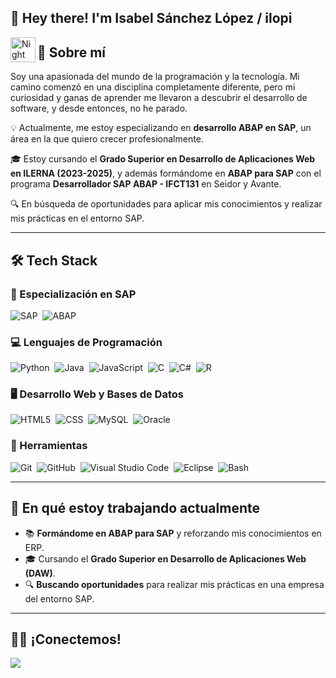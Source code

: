 <h2>👋 Hey there! I'm Isabel Sánchez López / ilopi</h2>

<img alt="Night Coding" src="./assets/Hand%20Wave.gif" width='40' align="left"/>

## 🚀 Sobre mí  
Soy una apasionada del mundo de la programación y la tecnología. Mi camino comenzó en una disciplina completamente diferente, pero mi curiosidad y ganas de aprender me llevaron a descubrir el desarrollo de software, y desde entonces, no he parado.  

💡 Actualmente, me estoy especializando en **desarrollo ABAP en SAP**, un área en la que quiero crecer profesionalmente.  

🎓 Estoy cursando el **Grado Superior en Desarrollo de Aplicaciones Web en ILERNA (2023-2025)**, y además formándome en **ABAP para SAP** con el programa **Desarrollador SAP ABAP - IFCT131** en Seidor y Avante.  

🔍 En búsqueda de oportunidades para aplicar mis conocimientos y realizar mis prácticas en el entorno SAP.  

---

## 🛠️ Tech Stack  

### 🌟 Especialización en SAP  
![SAP](https://img.shields.io/badge/SAP-0FAAFF?style=for-the-badge&logo=sap&logoColor=white)&nbsp;
![ABAP](https://img.shields.io/badge/ABAP-0012F5?style=for-the-badge&logo=sap&logoColor=white)&nbsp;

### 💻 Lenguajes de Programación  
![Python](https://img.shields.io/badge/Python-3776AB?style=for-the-badge&logo=python&logoColor=white)&nbsp;
![Java](https://img.shields.io/badge/Java-ED8B00?style=for-the-badge&logo=openjdk&logoColor=white)&nbsp;
![JavaScript](https://img.shields.io/badge/JavaScript-F7DF1E?style=for-the-badge&logo=javascript&logoColor=black)&nbsp;
![C](https://img.shields.io/badge/C-00599C?style=for-the-badge&logo=c&logoColor=white)&nbsp;
![C#](https://img.shields.io/badge/C%23-239120?style=for-the-badge&logo=c-sharp&logoColor=white)&nbsp;
![R](https://img.shields.io/badge/R-276DC3.svg?style=for-the-badge&logo=R&logoColor=white)&nbsp;

### 🖥️ Desarrollo Web y Bases de Datos  
![HTML5](https://img.shields.io/badge/HTML5-E34F26.svg?style=for-the-badge&logo=HTML5&logoColor=white)&nbsp;
![CSS](https://img.shields.io/badge/CSS-239120?&style=for-the-badge&logo=css3&logoColor=white)&nbsp;
![MySQL](https://img.shields.io/badge/MySQL-4479A1.svg?style=for-the-badge&logo=MySQL&logoColor=white)&nbsp;
![Oracle](https://img.shields.io/badge/Oracle-F80000.svg?style=for-the-badge&logo=Oracle&logoColor=white)&nbsp;

### 🔧 Herramientas  
![Git](https://img.shields.io/badge/Git-F05032.svg?style=for-the-badge&logo=Git&logoColor=white)&nbsp;
![GitHub](https://img.shields.io/badge/GitHub-100000?style=for-the-badge&logo=github&logoColor=white)&nbsp;
![Visual Studio Code](https://img.shields.io/badge/Visual_Studio_Code-0078D4?style=for-the-badge&logo=visual%20studio%20code&logoColor=white)&nbsp;
![Eclipse](https://img.shields.io/badge/Eclipse-2C2255?style=for-the-badge&logo=eclipse&logoColor=white)&nbsp;
![Bash](https://img.shields.io/badge/GNU%20Bash-4EAA25.svg?style=for-the-badge&logo=GNU-Bash&logoColor=white)&nbsp;

---

## 🌱 En qué estoy trabajando actualmente  
- 📚 **Formándome en ABAP para SAP** y reforzando mis conocimientos en ERP.  
- 🎓 Cursando el **Grado Superior en Desarrollo de Aplicaciones Web (DAW)**.  
- 🔍 **Buscando oportunidades** para realizar mis prácticas en una empresa del entorno SAP.  

---

## 🤝🏻 ¡Conectemos!  
<a href="https://www.linkedin.com/in/isabel-s%C3%A1nchez-l%C3%B3pez-inform%C3%A1tica-arque%C3%B3loga/"><img src="https://img.shields.io/badge/LinkedIn-0077B5?style=for-the-badge&logo=linkedin&logoColor=white"/></a>  
